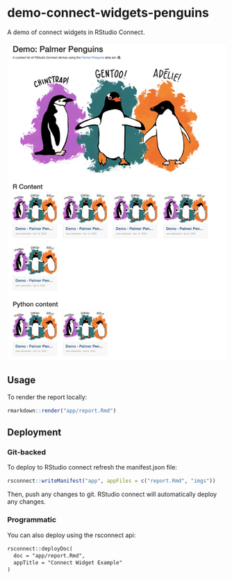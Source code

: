 # demo-connect-widgets-penguins

A demo of connect widgets in RStudio Connect.

![](app/imgs/screenshot.png)

## Usage

To render the report locally:

```r
rmarkdown::render("app/report.Rmd")
```

## Deployment

### Git-backed

To deploy to RStudio connect refresh the manifest.json file:

```r
rsconnect::writeManifest("app", appFiles = c("report.Rmd", "imgs"))
```

Then, push any changes to git. RStudio connect will automatically deploy any changes.

### Programmatic

You can also deploy using the rsconnect api:

```
rsconnect::deployDoc(
  doc = "app/report.Rmd",
  appTitle = "Connect Widget Example"
)
```